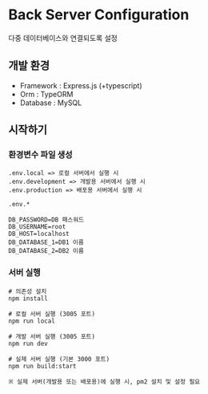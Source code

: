 # Back Server Configuration

다중 데이터베이스와 연결되도록 설정

## 개발 환경

-   Framework : Express.js (+typescript)
-   Orm : TypeORM
-   Database : MySQL

## 시작하기

### 환경변수 파일 생성

```
.env.local => 로컬 서버에서 실행 시
.env.development => 개발용 서버에서 실행 시
.env.production => 배포용 서버에서 실행 시
```

```
.env.*

DB_PASSWORD=DB 패스워드
DB_USERNAME=root
DB_HOST=localhost
DB_DATABASE_1=DB1 이름
DB_DATABASE_2=DB2 이름
```

### 서버 실행

```
# 의존성 설치
npm install

# 로컬 서버 실행 (3005 포트)
npm run local

# 개발 서버 실행 (3005 포트)
npm run dev

# 실제 서버 실행 (기본 3000 포트)
npm run build:start

※ 실제 서버(개발용 또는 배포용)에 실행 시, pm2 설치 및 설정 필요

```
